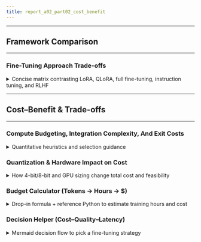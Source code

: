 ```yaml
---
title: report_a02_part02_cost_benefit
---
```


---
## Framework Comparison
---

### Fine-Tuning Approach Trade-offs
<details>
<summary>Concise matrix contrasting LoRA, QLoRA, full fine-tuning, instruction tuning, and RLHF</summary>

---

- **Comparison axes**
  - Cost, data requirement, quality ceiling, complexity, VRAM need, latency impact.

- **Summary table**
  - Compact view of differences (keywords only).

    | **Aspect** | LoRA | QLoRA | Full FT | Instruction | RLHF |
    |---|---|---|---|---|---|
    | **VRAM** | Low | Very low | High | Medium | High |
    | **Data** | Low–Med | Low–Med | High | Medium | High |
    | **Latency** | Low | Low | Lowest | Medium | Medium |
    | **Quality** | Medium | Med–High | Highest | High | Highest |
    | **Complexity** | Low | Medium | High | Medium | Very high |

- **Interpretation**
  - **PEFT** fits constrained budgets and fast iteration.
  - **Full fine-tuning** suits deep distribution shifts at higher cost.
  - **RLHF** adds alignment quality with significant pipeline complexity.

---

</details>

---
## Cost–Benefit & Trade-offs
---

### Compute Budgeting, Integration Complexity, And Exit Costs
<details>
<summary>Quantitative heuristics and selection guidance</summary>

---

- **Cost and complexity matrix**
  - Quick reference by `budget`, `latency`, and `quality` constraints.

    | **Dimension** | **LoRA** | **QLoRA** | **Full FT** | **Instruction** | **RLHF** |
    |---|---|---|---|---|---|
    | **OpEx** | Low | Very low | High | Mid | Very high |
    | **Integration** | Low | Mid | High | Mid | Very high |
    | **Maintenance** | Low | Low | High | Mid | High |
    | **Exit cost** | Low | Low | High | Mid | High |

- **Budget modeling**
  - Tokens: `tokens_total = tokens_per_sample * n_samples * epochs`.
  - Cost: `≈ tokens_total / throughput * $/GPU_hour`.
  - Sensitivity drivers: sequence length, batch size, gradient accumulation, precision, and checkpointing cadence.

- **Hidden costs**
  - Data labeling, preference collection, eval set maintenance, on-call runbooks.

---

</details>

### Quantization & Hardware Impact on Cost
<details>
<summary>How 4-bit/8-bit and GPU sizing change total cost and feasibility</summary>

---

- **Quantization effects**
  - **4-bit (QLoRA / `nf4`)**: minimizes VRAM; enables larger base models on fewer GPUs; small overhead in compute vs savings in memory.
  - **8-bit**: more stable for larger effective batch sizes; still reduces memory footprint vs FP16.
  - **Full precision (fp16/bf16)**: best training stability/perf; highest VRAM/OpEx.

- **GPU sizing heuristics (guidance)**
  - **PEFT/QLoRA on 7B**: feasible on a single `24–48GB` GPU with gradient accumulation.
  - **Full FT 7B–13B**: plan multiple `24–48GB` GPUs with **ZeRO-2/3** and optional CPU/NVMe offload to control peak memory.
  - **Throughput drivers**: sequence length, batch size, optimizer, attention kernels, and checkpointing cadence.

- **Cost levers**
  - **Reduce VRAM** (4-bit/8-bit) → fewer/lower-tier GPUs → lower `$ / GPU_hour × hours`.
  - **Increase throughput** (flash-attention, packing, grad-checkpointing) → fewer training hours for the same tokens budget.

---

</details>

### Budget Calculator (Tokens → Hours → $)
<details>
<summary>Drop-in formula + reference Python to estimate training hours and cost</summary>

---

- **Formulas**
  - Tokens: `tokens_total = tokens_per_sample * n_samples * epochs`
  - Hours: `train_hours ≈ tokens_total / (tokens_per_second_per_gpu * num_gpus * utilization)`
  - Cost: `cost ≈ train_hours * $/GPU_hour * num_gpus`

- **Reference Python**
  ```python
  def estimate_cost(tokens_per_sample, n_samples, epochs,
                    tps_per_gpu, num_gpus, utilization,
                    price_per_gpu_hour):
      tokens_total = tokens_per_sample * n_samples * epochs
      hours = tokens_total / (tps_per_gpu * num_gpus * utilization)
      cost = hours * price_per_gpu_hour * num_gpus
      return dict(tokens_total=tokens_total, train_hours=hours, cost_usd=cost)

- **Usage notes**
  - Fill `tps_per_gpu`, `$ / GPU_hour`, and `utilization` with your actual cluster/cloud stats.
  - Sensitivity: sequence length and batch size heavily influence `tps_per_gpu`.

---

</details>

### Decision Helper (Cost–Quality–Latency)
<details>
<summary>Mermaid decision flow to pick a fine-tuning strategy</summary>

---

- **Flow**
  ```mermaid
  flowchart TD
    A[Budget tight / Low VRAM?] -->|Yes| B[QLoRA]
    A -->|No| C[Domain shift large?]
    C -->|Yes| D[Full FT + ZeRO-3]
    C -->|No| E[LoRA / Adapters]
    D --> F[Need alignment->DPO/RLHF]
    E --> F
    B --> F

- **Interpretation**
  - Start with **PEFT**; escalate to **Full FT** only for big domain shifts or strict control.
  - Add **DPO/RLHF** when preference alignment is a hard requirement.

---
</details>